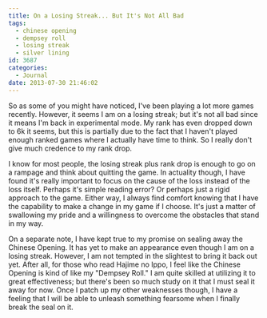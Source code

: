 ```yaml
---
title: On a Losing Streak... But It's Not All Bad
tags:
  - chinese opening
  - dempsey roll
  - losing streak
  - silver lining
id: 3687
categories:
  - Journal
date: 2013-07-30 21:46:02
---
```


So as some of you might have noticed, I've been playing a lot more games recently. However, it seems I am on a losing streak; but it's not all bad since it means I'm back in experimental mode. My rank has even dropped down to 6k it seems, but this is partially due to the fact that I haven't played enough ranked games where I actually have time to think. So I really don't give much credence to my rank drop.

I know for most people, the losing streak plus rank drop is enough to go on a rampage and think about quitting the game. In actuality though, I have found it's really important to focus on the cause of the loss instead of the loss itself. Perhaps it's simple reading error? Or perhaps just a rigid approach to the game. Either way, I always find comfort knowing that I have the capability to make a change in my game if I choose. It's just a matter of swallowing my pride and a willingness to overcome the obstacles that stand in my way.

On a separate note, I have kept true to my promise on sealing away the Chinese Opening. It has yet to make an appearance even though I am on a losing streak. However, I am not tempted in the slightest to bring it back out yet. After all, for those who read Hajime no Ippo, I feel like the Chinese Opening is kind of like my "Dempsey Roll." I am quite skilled at utilizing it to great effectiveness; but there's been so much study on it that I must seal it away for now. Once I patch up my other weaknesses though, I have a feeling that I will be able to unleash something fearsome when I finally break the seal on it.